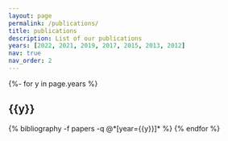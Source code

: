 ```yaml
---
layout: page
permalink: /publications/
title: publications
description: List of our publications
years: [2022, 2021, 2019, 2017, 2015, 2013, 2012]
nav: true
nav_order: 2
---
```

<!-- _pages/publications.md -->

<div class="publications">

{%- for y in page.years %}
  <h2 class="year">{{y}}</h2>
  {% bibliography -f papers -q @*[year={{y}}]* %}
{% endfor %}

</div>
